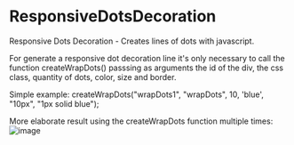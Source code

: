 # ResponsiveDotsDecoration
Responsive Dots Decoration - Creates lines of dots with javascript.

For generate a responsive dot decoration line it's only necessary to call the function createWrapDots() passsing as arguments the id of the div, the css class, quantity of dots, color, size and border. 

Simple example: 
    createWrapDots("wrapDots1", "wrapDots", 10, 'blue', "10px", "1px solid blue");


More elaborate result using the createWrapDots function multiple times:
![image](https://user-images.githubusercontent.com/39153063/166112597-12c1c3e0-ea66-47b6-85b0-45e6c12b899a.png)

